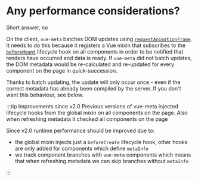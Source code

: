 # Any performance considerations?

Short answer, no

On the client, `vue-meta` batches DOM updates using [`requestAnimationFrame`](https://developer.mozilla.org/en-US/docs/Web/API/window/requestAnimationFrame). It needs to do this because it registers a Vue mixin that subscribes to the [`beforeMount`](https://vuejs.org/api/#beforeMount) lifecycle hook on all components in order to be notified that renders have occurred and data is ready. If `vue-meta` did not batch updates, the DOM metadata would be re-calculated and re-updated for every component on the page in quick-succession.

Thanks to batch updating, the update will only occur once - even if the correct metadata has already been compiled by the server. If you don't want this behaviour, see below.

:::tip Improvements since v2.0
Previous versions of vue-meta injected lifecycle hooks from the global mixin on all components on the page. Also when refreshing metadata it checked all components on the page

Since v2.0 runtime performance should be improved due to:
- the global mixin injects just a `beforeCreate` lifecycle hook, other hooks are only added for components which define `metaInfo`
- we track component branches with `vue-meta` components which means that when refreshing metadata we can skip branches without `metaInfo`

:::
